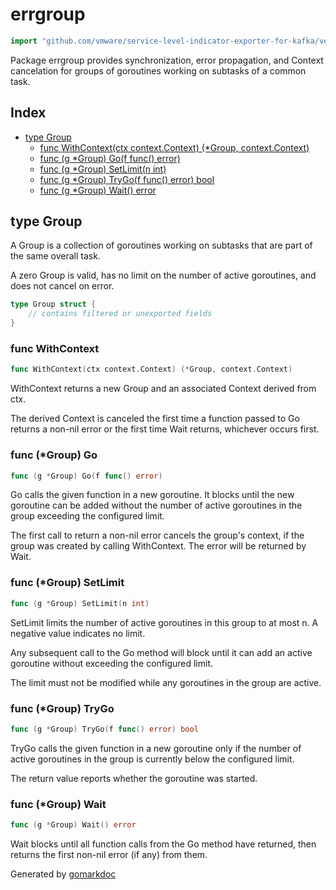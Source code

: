<!-- Code generated by gomarkdoc. DO NOT EDIT -->

# errgroup

```go
import "github.com/vmware/service-level-indicator-exporter-for-kafka/vendor/golang.org/x/sync/errgroup"
```

Package errgroup provides synchronization, error propagation, and Context cancelation for groups of goroutines working on subtasks of a common task.

## Index

- [type Group](<#type-group>)
  - [func WithContext(ctx context.Context) (*Group, context.Context)](<#func-withcontext>)
  - [func (g *Group) Go(f func() error)](<#func-group-go>)
  - [func (g *Group) SetLimit(n int)](<#func-group-setlimit>)
  - [func (g *Group) TryGo(f func() error) bool](<#func-group-trygo>)
  - [func (g *Group) Wait() error](<#func-group-wait>)


## type Group

A Group is a collection of goroutines working on subtasks that are part of the same overall task.

A zero Group is valid, has no limit on the number of active goroutines, and does not cancel on error.

```go
type Group struct {
    // contains filtered or unexported fields
}
```

### func WithContext

```go
func WithContext(ctx context.Context) (*Group, context.Context)
```

WithContext returns a new Group and an associated Context derived from ctx.

The derived Context is canceled the first time a function passed to Go returns a non\-nil error or the first time Wait returns, whichever occurs first.

### func \(\*Group\) Go

```go
func (g *Group) Go(f func() error)
```

Go calls the given function in a new goroutine. It blocks until the new goroutine can be added without the number of active goroutines in the group exceeding the configured limit.

The first call to return a non\-nil error cancels the group's context, if the group was created by calling WithContext. The error will be returned by Wait.

### func \(\*Group\) SetLimit

```go
func (g *Group) SetLimit(n int)
```

SetLimit limits the number of active goroutines in this group to at most n. A negative value indicates no limit.

Any subsequent call to the Go method will block until it can add an active goroutine without exceeding the configured limit.

The limit must not be modified while any goroutines in the group are active.

### func \(\*Group\) TryGo

```go
func (g *Group) TryGo(f func() error) bool
```

TryGo calls the given function in a new goroutine only if the number of active goroutines in the group is currently below the configured limit.

The return value reports whether the goroutine was started.

### func \(\*Group\) Wait

```go
func (g *Group) Wait() error
```

Wait blocks until all function calls from the Go method have returned, then returns the first non\-nil error \(if any\) from them.



Generated by [gomarkdoc](<https://github.com/princjef/gomarkdoc>)
